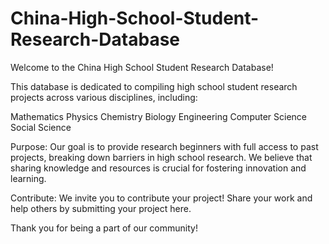 # China-High-School-Student-Research-Database

Welcome to the China High School Student Research Database!

This database is dedicated to compiling high school student research projects across various disciplines, including:

Mathematics
Physics
Chemistry
Biology
Engineering
Computer Science
Social Science

Purpose: 
Our goal is to provide research beginners with full access to past projects, breaking down barriers in high school research. We believe that sharing knowledge and resources is crucial for fostering innovation and learning.

Contribute:
We invite you to contribute your project! Share your work and help others by submitting your project here.

Thank you for being a part of our community!
